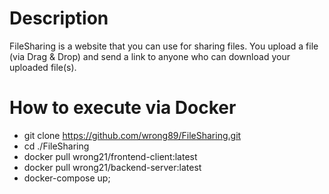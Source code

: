 # Description
FileSharing is a website that you can use for sharing files.
You upload a file (via Drag & Drop) and send a link to anyone who can download your uploaded file(s).

# How to execute via Docker
- git clone https://github.com/wrong89/FileSharing.git
- cd ./FileSharing
- docker pull wrong21/frontend-client:latest
- docker pull wrong21/backend-server:latest
- docker-compose up;
